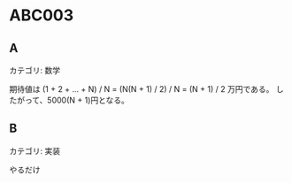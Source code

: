 # ABC003

## A
カテゴリ: 数学

期待値は (1 + 2 + ... + N) / N = (N(N + 1) / 2) / N = (N + 1) / 2 万円である。
したがって、5000(N + 1)円となる。

## B
カテゴリ: 実装

やるだけ

